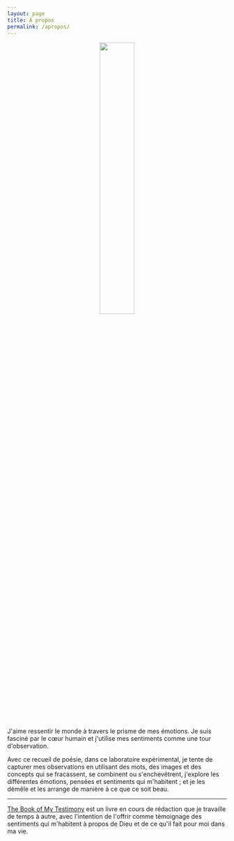 ```yaml
---
layout: page
title: À propos
permalink: /apropos/
---
```


<center>
	<img src="{{site.baseurl}}/assets/transparent.png" width="40%">
</center>

J'aime ressentir le monde à travers le prisme de mes émotions. Je suis fasciné par le cœur humain et j'utilise mes sentiments comme une tour d'observation.

Avec ce recueil de poésie, dans ce laboratoire expérimental, je tente de capturer mes observations en utilisant des mots, des images et des concepts qui se fracassent, se combinent ou s'enchevêtrent, j'explore les différentes émotions, pensées et sentiments qui m'habitent ; et je les démêle et les arrange de manière à ce que ce soit beau.

------

[The Book of My Testimony](https://enricojl.github.io/bomt/) est un livre en cours de rédaction que je travaille de temps à autre, avec l'intention de l'offrir comme témoignage des sentiments qui m'habitent à propos de Dieu et de ce qu'il fait pour moi dans ma vie.
